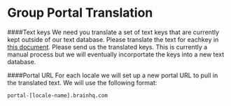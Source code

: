 Group Portal Translation
==================

####Text keys
We need you translate a set of text keys that are currently kept outside of our text database. Please translate the text for eachkey in [this document](portal_txtkeys.json). Please send us the translated keys. This is currently a manual process but we will eventually incorportate the keys into a new text database. 

####Portal URL
For each locale we will set up a new portal URL to pull in the translated text. We will use the following format:
```
portal-[locale-name].brainhq.com
```
